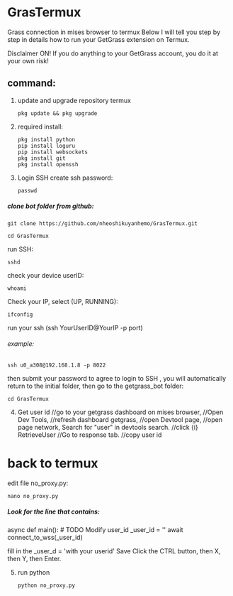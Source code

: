 # GrasTermux
Grass connection in mises browser to termux 
Below I will tell you step by step in details how to run your GetGrass extension on Termux.

Disclaimer ON!
If you do anything to your GetGrass account, you do it at your own risk! 

## command:

1. update and upgrade repository termux

       pkg update && pkg upgrade 

2. required install:

       pkg install python
       pip install loguru
       pip install websockets
       pkg install git
       pkg install openssh

3. Login SSH
create ssh password:

       passwd

##### clone bot folder from github: 

    git clone https://github.com/nheoshikuyanhemo/GrasTermux.git

    cd GrasTermux

run SSH:

    sshd

check your device userID:

    whoami

Check your IP, select (UP, RUNNING):

    ifconfig

run your ssh
(ssh YourUserID@YourIP -p port)
###### example: 

    ssh u0_a308@192.168.1.8 -p 8022

then submit your password to agree to login to SSH , you will automatically return to the initial folder, then go to the getgrass_bot folder:

    cd GrasTermux

4. Get user id 
//go to your getgrass dashboard on mises browser,
//Open Dev Tools,
//refresh dashboard getgrass,
//open Devtool page,
//open page network, Search for "user" in devtools search.
//click {i} RetrieveUser
//Go to response tab.
//copy user id

# back to termux 
edit file no_proxy.py:

    nano no_proxy.py

##### Look for the line that contains:

async def main():
    # TODO Modify user_id
    _user_id = ''
    await connect_to_wss(_user_id)
    

fill in the _user_d = 'with your userid'
Save 
Click the CTRL button, then X, then Y, then Enter. 

5. run python

       python no_proxy.py

